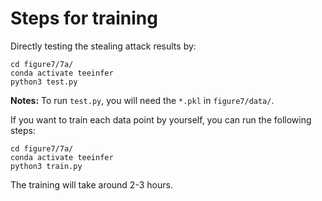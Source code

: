 # Steps for training 

Directly testing the stealing attack results by:

```shell
cd figure7/7a/
conda activate teeinfer
python3 test.py
```

**Notes:** To run ``test.py``, you will need the ``*.pkl`` in ``figure7/data/``.

If you want to train each data point by yourself, you can run the following steps:

```shell
cd figure7/7a/
conda activate teeinfer
python3 train.py
```

The training will take around 2-3 hours.
